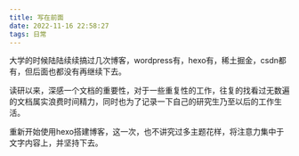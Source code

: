 ```yaml
---
title: 写在前面
date: 2022-11-16 22:58:27
tags: 日常
---
```


大学的时候陆陆续续搞过几次博客，wordpress有，hexo有，稀土掘金，csdn都有，但后面也都没有再继续下去。

读研以来，深感一个文档的重要性，对于一些重复性的工作，往复的找看过无数遍的文档属实浪费时间精力，同时也为了记录一下自己的研究生乃至以后的工作生活。

重新开始使用hexo搭建博客，这一次，也不讲究过多主题花样，将注意力集中于文字内容上，并坚持下去。

